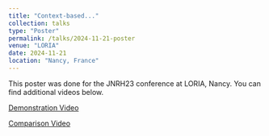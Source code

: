 ```yaml
---
title: "Context-based..."
collection: talks
type: "Poster"
permalink: /talks/2024-11-21-poster
venue: "LORIA"
date: 2024-11-21
location: "Nancy, France"
---
```


This poster was done for the JNRH23 conference at LORIA, Nancy. You can find additional videos below.

[Demonstration Video](https://youtu.be/kVGUSbOOc94)

[Comparison Video](https://youtu.be/9VTMhYuFOy8)